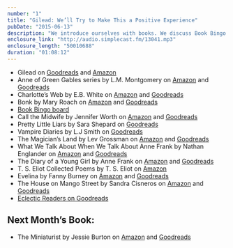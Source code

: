 ```yaml
---
number: "1"
title: "Gilead: We’ll Try to Make This a Positive Experience"
pubDate: "2015-06-13"
description: "We introduce ourselves with books. We discuss Book Bingo and all its glorious nerdiness. And we discuss a legacy written in a long letter to his son."
enclosure_link: "http://audio.simplecast.fm/13041.mp3"
enclosure_length: "50010688"
duration: "01:08:12"
---
```

- Gilead on [Goodreads](http://www.goodreads.com/book/show/68210.Gilead) and [Amazon](http://amzn.com/B000O76NMS)
- Anne of Green Gables series by L.M. Montgomery on [Amazon](http://amzn.com/B005XBKB78) and [Goodreads](https://www.goodreads.com/book/show/3579.The_Complete_Anne_of_Green_Gables_Boxed_Set?from_search=true&search_version=service_impr)
- Charlotte’s Web by E.B. White on [Amazon](http://www.amazon.com/Charlottes-Web-Trophy-Newbery-White-ebook/dp/B00T3DNKE8/ref=tmm_kin_swatch_0?_encoding=UTF8&sr=8-1&qid=1435430042) and [Goodreads](https://www.goodreads.com/book/show/24178.Charlotte_s_Web?from_search=true&search_version=service_impr)
- Bonk by Mary Roach on [Amazon](http://www.amazon.com/Bonk-Curious-Coupling-Science-Sex-ebook/dp/B003M5IGE2/ref=sr_1_1?s=books&ie=UTF8&qid=1435571703&sr=1-1&keywords=bonk+mary+roach) and [Goodreads](https://www.goodreads.com/book/show/2082136.Bonk?from_search=true&search_version=service_impr)
- [Book Bingo board](http://www.retreatbyrandomhouse.ca/2014/01/reading-bingo-challenge-2014/)
- Call the Midwife by Jennifer Worth on [Amazon](http://www.amazon.com/Call-Midwife-Memoir-Birth-Trilogy-ebook/dp/B008MFVH0C/ref=tmm_kin_swatch_0?_encoding=UTF8&sr=8-2&qid=1435430176) and [Goodreads](https://www.goodreads.com/book/show/25431511-call-the-midwife?from_search=true&search_version=service_impr)
- Pretty Little Liars by Sara Shepard on [Goodreads](https://www.goodreads.com/book/show/162085.Pretty_Little_Liars?from_search=true&search_version=service_impr)
- Vampire Diaries by L.J Smith on [Goodreads](https://www.goodreads.com/book/show/395922.The_Awakening?from_search=true&search_version=service_impr)
- The Magician’s Land by Lev Grossman on [Amazon](http://www.amazon.com/Magicians-Land-Novel-Book-ebook/dp/B00G3L19CI/ref=sr_1_1?s=books&ie=UTF8&qid=1435572660&sr=1-1&keywords=magician%27s+land) and [Goodreads](https://www.goodreads.com/book/show/19103097-the-magician-s-land?from_search=true&search_version=service_impr)
- What We Talk About When We Talk About Anne Frank by Nathan Englander on [Amazon](http://www.amazon.com/What-Talk-About-When-Frank-ebook/dp/B005KB0U4K/ref=sr_1_1?s=books&ie=UTF8&qid=1435572846&sr=1-1&keywords=what+we+talk+about+when+we+talk+about+anne+frank) and [Goodreads](https://www.goodreads.com/book/show/12233866-what-we-talk-about-when-we-talk-about-anne-frank?from_search=true&search_version=service_impr)
- The Diary of a Young Girl by Anne Frank on [Amazon](http://amzn.com/B0041OT9W6) and [Goodreads](https://www.goodreads.com/book/show/5507.The_Diary_of_Anne_Frank?from_search=true&search_version=service_impr)
- T. S. Eliot Collected Poems by T. S. Eliot on [Amazon](http://www.amazon.com/Collected-Poems-1909-1962-T-Eliot-ebook/dp/B00JTJDAVO/ref=sr_1_1?s=books&ie=UTF8&qid=1435573510&sr=1-1&keywords=ts+eliot)
- Evelina by Fanny Burney on [Amazon](http://www.amazon.com/Evelina-History-Young-Ladys-Entrance-ebook/dp/B008485NOI/ref=tmm_kin_title_0?_encoding=UTF8&amp;sr=8-1&amp;qid=1435430225) and [Goodreads](https://www.goodreads.com/book/show/37638.Evelina?from_search=true&search_version=service_impr)
- The House on Mango Street by Sandra Cisneros on [Amazon](http://www.amazon.com/House-Mango-Street-Sandra-Cisneros-ebook/dp/B00C8S9WJM/ref=sr_1_1?s=digital-text&ie=UTF8&qid=1435430301&sr=1-1&keywords=house+on+mango+street) and [Goodreads](https://www.goodreads.com/book/show/139253.The_House_on_Mango_Street?from_search=true&search_version=service_impr)
- [Eclectic Readers on Goodreads](https://www.goodreads.com/group/show/68328-eclectic-readers)

## Next Month’s Book:
- The Miniaturist by Jessie Burton on [Amazon](http://www.amazon.com/Miniaturist-Novel-Jessie-Burton-ebook/dp/B00H1UK3UO/ref=sr_1_1?s=digital-text&ie=UTF8&qid=1435430632&sr=1-1&keywords=miniaturist) and [Goodreads](https://www.goodreads.com/book/show/18498569-the-miniaturist?from_search=true&search_version=service_impr)
